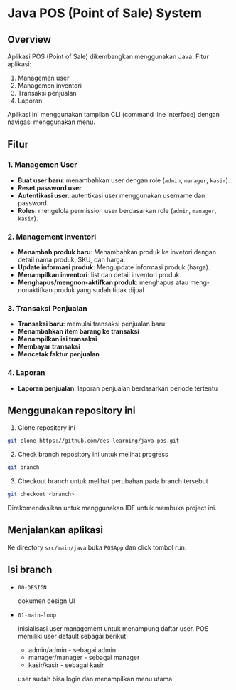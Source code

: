 # Java POS (Point of Sale) System

## Overview
Aplikasi POS (Point of Sale) dikembangkan menggunakan Java.
Fitur aplikasi:
1. Managemen user
2. Managemen inventori
3. Transaksi penjualan
4. Laporan

Aplikasi ini menggunakan tampilan CLI (command line interface)
dengan navigasi menggunakan menu.

## Fitur

### 1. **Managemen User**
- **Buat user baru**: menambahkan user dengan role (`admin`, `manager`, `kasir`).
- **Reset password user**
- **Autentikasi user**: autentikasi user menggunakan username dan password.
- **Roles**: mengelola permission user berdasarkan role (`admin`, `manager`, `kasir`).

### 2. **Management Inventori**
- **Menambah produk baru**: Menambahkan produk ke invetori dengan detail nama produk, SKU, dan harga.
- **Update informasi produk**: Mengupdate informasi produk (harga).
- **Menampilkan inventori**: list dan detail inventori produk.
- **Menghapus/mengnon-aktifkan produk**: menghapus atau meng-nonaktifkan produk yang sudah tidak dijual

### 3. **Transaksi Penjualan**
- **Transaksi baru**: memulai transaksi penjualan baru
- **Menambahkan item barang ke transaksi**
- **Menampilkan isi transaksi**
- **Membayar transaksi**
- **Mencetak faktur penjualan**

### 4. **Laporan**
- **Laporan penjualan**: laporan penjualan berdasarkan periode tertentu

## Menggunakan repository ini

1. Clone repository ini

```sh
git clone https://github.com/des-learning/java-pos.git
```

2. Check branch repository ini untuk melihat progress

```sh
git branch
```

3. Checkout branch untuk melihat perubahan pada branch tersebut

```sh
git checkout <branch>
```

Direkomendasikan untuk menggunakan IDE untuk membuka project ini.

## Menjalankan aplikasi

Ke directory `src/main/java` buka `POSApp` dan click tombol run.

## Isi branch

* `00-DESIGN`

  dokumen design UI

* `01-main-loop`

  inisialisasi user management untuk menampung daftar user.
  POS memiliki user default sebagai berikut:
  - admin/admin - sebagai admin
  - manager/manager - sebagai manager
  - kasir/kasir - sebagai kasir

  user sudah bisa login dan menampilkan menu utama
